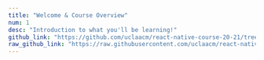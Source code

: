 ```yaml
---
title: "Welcome & Course Overview"
num: 1
desc: "Introduction to what you'll be learning!"
github_link: "https://github.com/uclaacm/react-native-course-20-21/tree/master/01-welcome-and-overview"
raw_github_link: "https://raw.githubusercontent.com/uclaacm/react-native-course-20-21/master/01-welcome-and-overview"
---
```

